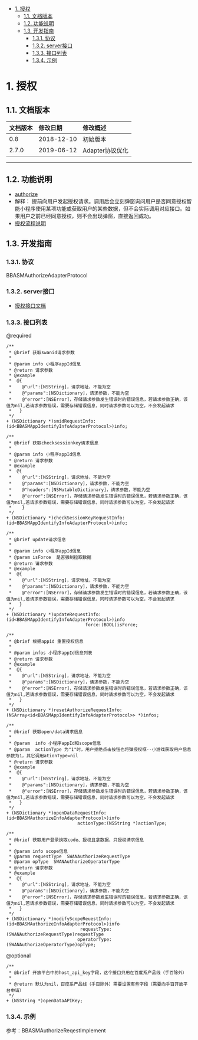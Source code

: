 <!-- TOC -->

- [1. 授权](#1-授权)
    - [1.1. 文档版本](#11-文档版本)
    - [1.2. 功能说明](#12-功能说明)
    - [1.3. 开发指南](#13-开发指南)
        - [1.3.1. 协议](#131-协议)
        - [1.3.2. server接口](#132-server接口)
        - [1.3.3. 接口列表](#133-接口列表)
        - [1.3.4. 示例](#134-示例)

<!-- /TOC -->
# 1. 授权

## 1.1. 文档版本

|文档版本|修改日期|修改概述|
|:--|:--|:--|
|0.8|2018-12-10|初始版本|
|2.7.0|2019-06-12|Adapter协议优化|

--------------------------
## 1.2. 功能说明
* [authorize](https://smartprogram.baidu.com/docs/develop/api/open_authorize/#authorize/)
 * 解释： 提前向用户发起授权请求。调用后会立刻弹窗询问用户是否同意授权智能小程序使用某项功能或获取用户的某些数据，但不会实际调用对应接口。如果用户之前已经同意授权，则不会出现弹窗，直接返回成功。
* [授权流程说明](https://smartprogram.baidu.com/docs/develop/api/open_log/#%E6%8E%88%E6%9D%83%E6%B5%81%E7%A8%8B%E8%AF%B4%E6%98%8E/)


## 1.3. 开发指南
### 1.3.1. 协议
BBASMAuthorizeAdapterProtocol
### 1.3.2. server接口
* [授权接口文档](../需要接入方实现的Adapter服务/授权.md)

### 1.3.3. 接口列表
@required

```
/**
 * @brief 获取swanid请求参数
 *
 * @param info 小程序appId信息
 * @return 请求参数
 * @example
 *  @{
 *    @"url":[NSString]，请求地址，不能为空
 *    @"params":[NSDictionary]，请求参数，不能为空
 *    @"error":[NSError]，存储请求参数发生错误时的错误信息，若请求参数正确，该值为nil,若请求参数错误，需要存储错误信息，同时请求参数可以为空，不会发起请求
 *   }
 */
+ (NSDictionary *)smidRequestInfo:(id<BBASMAppIdentifyInfoAdapterProtocol>)info;

/**
 * @brief 获取checksessionkey请求信息
 *
 * @param info 小程序appId信息
 * @return 请求参数
 * @example
 *  @{
 *    @"url":[NSString]，请求地址，不能为空
 *    @"params":[NSDictionary]，请求参数，不能为空
 *    @"headers":[NSMutableDictionary]，请求参数，不能为空
 *    @"error":[NSError]，存储请求参数发生错误时的错误信息，若请求参数正确，该值为nil,若请求参数错误，需要存储错误信息，同时请求参数可以为空，不会发起请求
 *    }
 */
+ (NSDictionary *)checkSessionKeyRequestInfo:(id<BBASMAppIdentifyInfoAdapterProtocol>)info;

/**
 * @brief update请求信息
 *
 * @param info 小程序appId信息
 * @param isForce  是否强制拉取数据
 * @return 请求参数
 * @example
 *  @{
 *    @"url":[NSString]，请求地址，不能为空
 *    @"params":[NSDictionary]，请求参数，不能为空
 *    @"error":[NSError]，存储请求参数发生错误时的错误信息，若请求参数正确，该值为nil,若请求参数错误，需要存储错误信息，同时请求参数可以为空，不会发起请求
 *   }
 */
+ (NSDictionary *)updateRequestInfo:(id<BBASMAppIdentifyInfoAdapterProtocol>)info
                              force:(BOOL)isForce;

/**
 * @brief 根据appid 重置授权信息
 *
 * @param infos 小程序appId信息列表
 * @return 请求参数
 * @example
 *  @{
 *    @"url":[NSString]，请求地址，不能为空
 *    @"params":[NSDictionary]，请求参数，不能为空
 *    @"error":[NSError]，存储请求参数发生错误时的错误信息，若请求参数正确，该值为nil,若请求参数错误，需要存储错误信息，同时请求参数可以为空，不会发起请求
 *   }
 */
+ (NSDictionary *)resetAuthorizeRequestInfo:(NSArray<id<BBASMAppIdentifyInfoAdapterProtocol>> *)infos;

/**
 * @brief 获取open/data请求信息
 *
 * @param  info 小程序appId和scope信息
 * @param  actionType 为"1"时，用户拒绝点击按钮也将弹授权框--小游戏获取用户信息参数为1，其它调用ationType=nil
 * @return 请求参数
 * @example
 *  @{
 *    @"url":[NSString]，请求地址，不能为空
 *    @"params":[NSDictionary]，请求参数，不能为空
 *    @"error":[NSError]，存储请求参数发生错误时的错误信息，若请求参数正确，该值为nil,若请求参数错误，需要存储错误信息，同时请求参数可以为空，不会发起请求
 *   }
 */
+ (NSDictionary *)openDataRequestInfo:(id<BBASMAuthorizeInfoAdapterProtocol>)info
                           actionType:(NSString *)actionType;

/**
 * @brief 获取用户登录换取code、授权且拿数据、只授权请求信息
 *
 * @param info scope信息
 * @param requestType  SWANAuthorizeRequestType
 * @param opType  SWANAuthorizeOperatorType
 * @return 请求参数
 * @example
 *  @{
 *    @"url":[NSString]，请求地址，不能为空
 *    @"params":[NSDictionary]，请求参数，不能为空
 *    @"error":[NSError]，存储请求参数发生错误时的错误信息，若请求参数正确，该值为nil,若请求参数错误，需要存储错误信息，同时请求参数可以为空，不会发起请求
 *   }
 */
+ (NSDictionary *)modifyScopeReuestInfo:(id<BBASMAuthorizeInfoAdapterProtocol>)info
                            requestType:(SWANAuthorizeRequestType)requestType
                           operatorType:(SWANAuthorizeOperatorType)opType;
```
@optional

```
/**
 * @brief 开放平台中的host_api_key字段，这个接口只用在百度系产品线（手百除外）
 *
 * @return 默认为nil，百度系产品线（手百除外）需要设置有些字段（需要向手百开放平台申请）
 */
+ (NSString *)openDataAPIKey;
```
### 1.3.4. 示例
参考：BBASMAuthorizeReqestImplement


